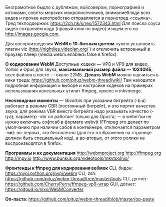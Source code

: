 Безграмотное быдло с дубляжом, войсовером, порнографией и котиками, советы мерзких мокрописечников, вниманиебляди всех видов и прочее непотребство отправляется в порнотред <ссылка>.
Тред техподдержки: https://2ch.hk/s/res/1572343.html
Для поиска сoуса видео сохраняем кадр (правый клик по видео) и ищем его на http://images.google.com.

Для воспроизведения **WebM с 10-битным цветом** нужно установить плагин vlc (http://nightlies.videolan.org/ ) и отключить встроенный в браузер плеер (media.webm.enabled=false в firefox).

**О кодировании WebM**
Доступные кодеки — VP8 и VP9 для видео, Vorbis и Opus для звука, **максимальный размер файла — 10240КБ**, всех файлов в посте — около 22МБ.
**Делать WebM** можно научиться в вики треда: https://github.com/pituz/webm-thread/wiki/
Там находится подробная информация о выборе и настройке кодеков на примерах использования консольных утилит ffmpeg, vpxenc и mkvmerge.

**Неочевидные моменты**
— libvorbis при указании битрейта (-b:a) работает в режиме CBR (постоянный битрейт), и это портит качество звука; для режима VBR вместо битрейта надо указывать качество (-q:a); параметр -vbr on работает только для Opus'а;
— в webm'ки не нужно включать софтсаб в формате webvtt (FFmpeg это делает по умолчанию при наличии сабов в контейнере, отключается параметром **-sn**): во-первых, это бесполезно (для его отображения на странице должен быть специальный код), а во-вторых, от этого ролики не воспроизводятся в firefox.

**Программы и их документация**
http://webmproject.org http://ffmpeg.org http://mpv.io http://www.bunkus.org/videotools/mkvtoolnix/

**Фронтенды к ffmpeg для кодирования вебмок**
CLI, бидон: https://pypi.python.org/pypi/webm
CLI, zsh: https://github.com/pituz/webm-thread/tree/master/tools
CLI, дотнет: https://github.com/CherryPerry/ffmpeg-vp9-wrap
GUI, дотнет: https://gitgud.io/nixx/WebMConverter

**Оп-паста**: https://github.com/pituz/webm-thread/blob/master/op-paste
